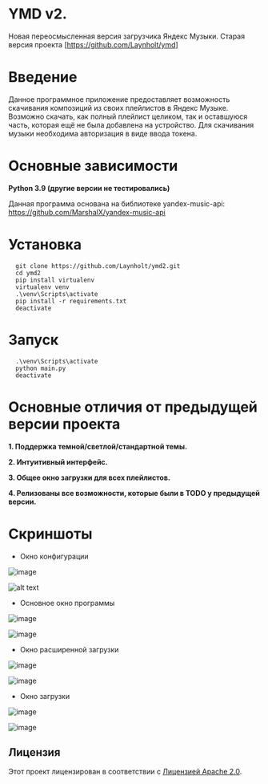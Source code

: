 # YMD v2.
Новая переосмысленная версия загрузчика Яндекс Музыки. 
Старая версия проекта [https://github.com/Laynholt/ymd]

# Введение
Данное программное приложение предоставляет возможность скачивания композиций из своих плейлистов в Яндекс Музыке. Возможно скачать, как полный плейлист целиком, так и оставшуюся часть, которая ещё не была добавлена на устройство. Для скачивания музыки необходима авторизация в виде ввода токена.

# Основные зависимости
**Python 3.9 (другие версии не тестировались)**

Данная программа основана на библиотеке yandex-music-api: https://github.com/MarshalX/yandex-music-api

# Установка
```
  git clone https://github.com/Laynholt/ymd2.git
  cd ymd2
  pip install virtualenv
  virtualenv venv
  .\venv\Scripts\activate
  pip install -r requirements.txt
  deactivate
```

# Запуск
```
  .\venv\Scripts\activate
  python main.py
  deactivate
```

# Основные отличия от предыдущей версии проекта
**1. Поддержка темной/светлой/стандартной темы.**

**2. Интуитивный интерфейс.**

**3. Общее окно загрузки для всех плейлистов.**

**4. Релизованы все возможности, которые были в TODO у предыдущей версии.**

# Скриншоты
- Окно конфигурации

![image](https://github.com/Laynholt/ymd2/assets/41357381/a8eb3cd3-3ea7-443f-ae7a-1b26c3ae9d59)

![alt text](https://github.com/Laynholt/ymd2/assets/41357381/2dd1cd0e-0dd4-4766-be7f-d882e9e94b55)

- Основное окно программы

![image](https://github.com/Laynholt/ymd2/assets/41357381/20b6cd51-1f0c-4dc3-a74e-5cf2582e7ada)

![image](https://github.com/Laynholt/ymd2/assets/41357381/409a6478-8efb-4336-bc91-767dc261c2aa)


- Окно расширенной загрузки

![image](https://github.com/Laynholt/ymd2/assets/41357381/c83ec330-e5b6-44d0-bb47-982d2fdfc474)

![image](https://github.com/Laynholt/ymd2/assets/41357381/22c86de0-c953-4654-a9f9-f33ac3c85621)

- Окно загрузки

![image](https://github.com/Laynholt/ymd2/assets/41357381/c6d6a1e7-d112-4932-ac63-3760019be6c0)

![image](https://github.com/Laynholt/ymd2/assets/41357381/165d47d0-1da5-439d-ad82-2bc60bae2d77)


## Лицензия

Этот проект лицензирован в соответствии с [Лицензией Apache 2.0](LICENSE).
